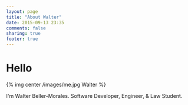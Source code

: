 ```yaml
---
layout: page
title: "About Walter"
date: 2015-09-13 23:35
comments: false
sharing: true
footer: true
---
```


# Hello

{% img center /images/me.jpg Walter %}

I'm Walter Beller-Morales. Software Developer, Engineer, & Law Student. 
